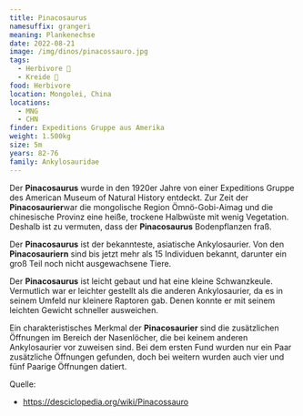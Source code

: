 ```yaml
---
title: Pinacosaurus
namesuffix: grangeri
meaning: Plankenechse
date: 2022-08-21
image: /img/dinos/pinacossauro.jpg
tags:
  - Herbivore 🌿
  - Kreide 🦴
food: Herbivore
location: Mongolei, China
locations:
  - MNG
  - CHN
finder: Expeditions Gruppe aus Amerika
weight: 1.500kg
size: 5m
years: 82-76
family: Ankylosauridae
---
```

Der **Pinacosaurus** wurde in den 1920er Jahre von einer Expeditions Gruppe des American Museum of Natural History entdeckt. Zur Zeit der **Pinacosaurier**war die mongolische Region Ömnö-Gobi-Aimag und die chinesische Provinz eine heiße, trockene Halbwüste mit wenig Vegetation. Deshalb ist zu vermuten, dass der **Pinacosaurus** Bodenpflanzen fraß.

Der **Pinacosaurus** ist der bekannteste, asiatische Ankylosaurier. Von den **Pinacosauriern** sind bis jetzt mehr als 15 Individuen bekannt, darunter ein groß Teil noch nicht ausgewachsene Tiere. 

Der **Pinacosaurus** ist leicht gebaut und hat eine kleine Schwanzkeule. Vermutlich war er leichter gestellt als die anderen Ankylosaurier, da es in seinem Umfeld nur kleinere Raptoren gab. Denen konnte er mit seinem leichten Gewicht schneller ausweichen.

Ein charakteristisches  Merkmal der **Pinacosaurier** sind die zusätzlichen Öffnungen im Bereich der Nasenlöcher, die bei keinem anderen Ankylosaurier vor zuweisen sind. Bei dem ersten Fund wurden nur ein Paar zusätzliche Öffnungen gefunden, doch bei weitern wurden auch vier und fünf Paarige Öffnungen datiert.

Quelle:

* <https://desciclopedia.org/wiki/Pinacossauro>